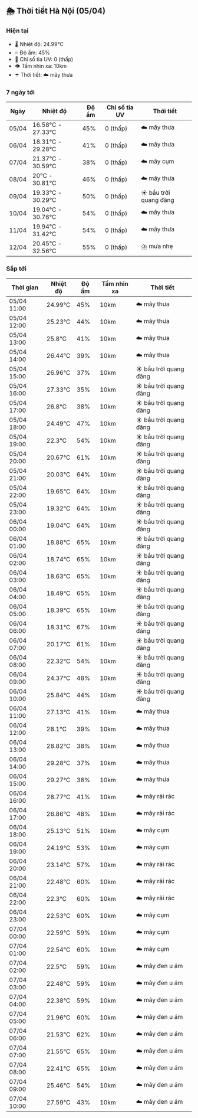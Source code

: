 ## 🌦️ Thời tiết Hà Nội (05/04)

### Hiện tại

- 🌡️ Nhiệt độ: 24.99℃
- 💦 Độ ẩm: 45%
- 🌟 Chỉ số tia UV: 0 (thấp)
- 👁️ Tầm nhìn xa: 10km
- ☂️ Thời tiết: ☁️ mây thưa

### 7 ngày tới

| Ngày | Nhiệt độ | Độ ẩm | Chỉ số tia UV | Thời tiết |
| --- | --- | --- | --- | --- |
| 05/04 | 16.58℃ - 27.33℃ | 45% | 0 (thấp) | ☁️ mây thưa |
| 06/04 | 18.31℃ - 29.28℃ | 41% | 0 (thấp) | ☁️ mây thưa |
| 07/04 | 21.37℃ - 30.59℃ | 38% | 0 (thấp) | ☁️ mây cụm |
| 08/04 | 20℃ - 30.81℃ | 46% | 0 (thấp) | ☁️ mây thưa |
| 09/04 | 19.33℃ - 30.29℃ | 50% | 0 (thấp) | ☀️ bầu trời quang đãng |
| 10/04 | 19.04℃ - 30.76℃ | 54% | 0 (thấp) | ☁️ mây thưa |
| 11/04 | 19.94℃ - 31.42℃ | 54% | 0 (thấp) | ☁️ mây thưa |
| 12/04 | 20.45℃ - 32.56℃ | 55% | 0 (thấp) | ⛈️ mưa nhẹ |

### Sắp tới

| Thời gian | Nhiệt độ | Độ ẩm | Tầm nhìn xa | Thời tiết |
| --- | --- | --- | --- | --- |
| 05/04 11:00 | 24.99℃ | 45% | 10km | ☁️ mây thưa |
| 05/04 12:00 | 25.23℃ | 44% | 10km | ☁️ mây thưa |
| 05/04 13:00 | 25.8℃ | 41% | 10km | ☁️ mây thưa |
| 05/04 14:00 | 26.44℃ | 39% | 10km | ☁️ mây thưa |
| 05/04 15:00 | 26.96℃ | 37% | 10km | ☀️ bầu trời quang đãng |
| 05/04 16:00 | 27.33℃ | 35% | 10km | ☀️ bầu trời quang đãng |
| 05/04 17:00 | 26.8℃ | 38% | 10km | ☀️ bầu trời quang đãng |
| 05/04 18:00 | 24.49℃ | 47% | 10km | ☀️ bầu trời quang đãng |
| 05/04 19:00 | 22.3℃ | 54% | 10km | ☀️ bầu trời quang đãng |
| 05/04 20:00 | 20.67℃ | 61% | 10km | ☀️ bầu trời quang đãng |
| 05/04 21:00 | 20.03℃ | 64% | 10km | ☀️ bầu trời quang đãng |
| 05/04 22:00 | 19.65℃ | 64% | 10km | ☀️ bầu trời quang đãng |
| 05/04 23:00 | 19.32℃ | 64% | 10km | ☀️ bầu trời quang đãng |
| 06/04 00:00 | 19.04℃ | 64% | 10km | ☀️ bầu trời quang đãng |
| 06/04 01:00 | 18.88℃ | 65% | 10km | ☀️ bầu trời quang đãng |
| 06/04 02:00 | 18.74℃ | 65% | 10km | ☀️ bầu trời quang đãng |
| 06/04 03:00 | 18.63℃ | 65% | 10km | ☀️ bầu trời quang đãng |
| 06/04 04:00 | 18.49℃ | 65% | 10km | ☀️ bầu trời quang đãng |
| 06/04 05:00 | 18.39℃ | 65% | 10km | ☀️ bầu trời quang đãng |
| 06/04 06:00 | 18.31℃ | 67% | 10km | ☀️ bầu trời quang đãng |
| 06/04 07:00 | 20.17℃ | 61% | 10km | ☀️ bầu trời quang đãng |
| 06/04 08:00 | 22.32℃ | 54% | 10km | ☀️ bầu trời quang đãng |
| 06/04 09:00 | 24.37℃ | 48% | 10km | ☀️ bầu trời quang đãng |
| 06/04 10:00 | 25.84℃ | 44% | 10km | ☀️ bầu trời quang đãng |
| 06/04 11:00 | 27.13℃ | 41% | 10km | ☁️ mây thưa |
| 06/04 12:00 | 28.1℃ | 39% | 10km | ☁️ mây thưa |
| 06/04 13:00 | 28.82℃ | 38% | 10km | ☁️ mây thưa |
| 06/04 14:00 | 29.28℃ | 37% | 10km | ☁️ mây thưa |
| 06/04 15:00 | 29.27℃ | 38% | 10km | ☁️ mây thưa |
| 06/04 16:00 | 28.77℃ | 41% | 10km | ☁️ mây rải rác |
| 06/04 17:00 | 26.86℃ | 48% | 10km | ☁️ mây rải rác |
| 06/04 18:00 | 25.13℃ | 51% | 10km | ☁️ mây cụm |
| 06/04 19:00 | 24.19℃ | 53% | 10km | ☁️ mây cụm |
| 06/04 20:00 | 23.14℃ | 57% | 10km | ☁️ mây rải rác |
| 06/04 21:00 | 22.48℃ | 60% | 10km | ☁️ mây rải rác |
| 06/04 22:00 | 22.3℃ | 60% | 10km | ☁️ mây rải rác |
| 06/04 23:00 | 22.53℃ | 60% | 10km | ☁️ mây cụm |
| 07/04 00:00 | 22.59℃ | 59% | 10km | ☁️ mây cụm |
| 07/04 01:00 | 22.54℃ | 60% | 10km | ☁️ mây cụm |
| 07/04 02:00 | 22.5℃ | 59% | 10km | ☁️ mây đen u ám |
| 07/04 03:00 | 22.48℃ | 59% | 10km | ☁️ mây đen u ám |
| 07/04 04:00 | 22.38℃ | 59% | 10km | ☁️ mây đen u ám |
| 07/04 05:00 | 21.96℃ | 60% | 10km | ☁️ mây đen u ám |
| 07/04 06:00 | 21.53℃ | 62% | 10km | ☁️ mây đen u ám |
| 07/04 07:00 | 21.55℃ | 65% | 10km | ☁️ mây đen u ám |
| 07/04 08:00 | 22.41℃ | 65% | 10km | ☁️ mây đen u ám |
| 07/04 09:00 | 25.46℃ | 54% | 10km | ☁️ mây đen u ám |
| 07/04 10:00 | 27.59℃ | 43% | 10km | ☁️ mây đen u ám |
